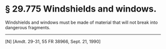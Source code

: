 # § 29.775   Windshields and windows.

Windshields and windows must be made of material that will not break into dangerous fragments.



---

[N] [Amdt. 29-31, 55 FR 38966, Sept. 21, 1990]




